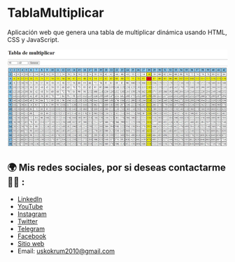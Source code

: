 # TablaMultiplicar
Aplicación web que genera una tabla de multiplicar dinámica usando HTML, CSS y JavaScript.

![](./preview.JPG)

## 🌍 Mis redes sociales, por si deseas contactarme 👨‍💻 :

- [LinkedIn](https://pe.linkedin.com/in/uskokrum2010)
- [YouTube](https://youtube.com/uskokrum2010)
- [Instagram](https://instagram.com/uskokrum2010)
- [Twitter](https://twitter.com/uskokrum2010)
- [Telegram](https://t.me/uskokrum2010_yt)
- [Facebook](https://facebook.com/UskoKruM2010)
- [Sitio web](https://uskokrum2010.com)
- Email: uskokrum2010@gmail.com
